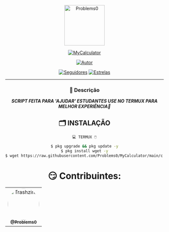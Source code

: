 <p align="center">
  <img src="https://avatars.githubusercontent.com/u/106214697?v=4" alt="Problems0" width="128" height="128" />
</p>
<p align="center">
  <a href="#"><img title="MyCalculator" src="https://img.shields.io/badge/CALCULADORA BASH😏-green?colorA=%23ff0000&colorB=%23017e40&style=for-the-badge"></a>
</p>
<p align="center">
  <a href="https://github.com/Problems0"><img title="Autor" src="https://img.shields.io/badge/Autor-Problems0-red.svg?style=for-the-badge&logo=github"></a>
</p>
<p align="center">
  <a href="https://github.com/Problems0?tab=followers"><img title="Seguidores" src="https://img.shields.io/github/followers/Problems0?color=blue&style=flat-square"></a>
  <a href="https://github.com/Problems0?tab=stars"><img title="Estrelas" src="https://img.shields.io/github/stars/Xinz-Team/XinzBot?color=red&style=flat-square"></a>
</p>
</div>

---
<div align="center">
  <h3>🔎 Descrição</h3>
  <p><em><b>SCRIPT FEITA PARA 'AJUDAR' ESTUDANTES USE NO TERMUX PARA MELHOR EXPERIÊNCIA🌚</b></em></p>
  
  <h2 align="center">🗂 INSTALAÇÃO</h2>

```bash
💻 TERMUX 🖱️

$ pkg upgrade && pkg update -y
$ pkg install wget -y
$ wget https://raw.githubusercontent.com/Problems0/MyCalculator/main/c.sh && chmod 777 c.sh && cp c.sh $PREFIX/bin/ && ./c.sh

```
</div>


<div align="center">
  <h1>😏 Contribuintes: </h1>
  <table>
    <tr>
      <td align="center"><a href="https://github.com/Problems0"><img style="border-radius: 50%;" src="https://avatars.githubusercontent.com/u/106214697?v=4" width="100px;" alt="Trashzinx"/><br/><sub><b>@Problems0</b></sub></a><br /></td>
    </tr>
  </table>
</div>
